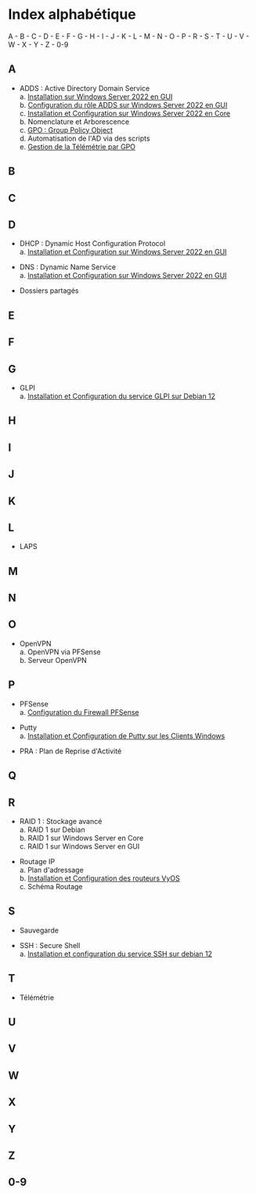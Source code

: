 # Index alphabétique

A - B - C - D - E - F - G - H - I - J - K - L - M - N - O - P - R - S - T - U - V - W - X - Y - Z - 0-9

## A

* ADDS : Active Directory Domain Service  
    a. [Installation sur Windows Server 2022 en GUI](/S09/annex/ADDS_WinServGUI.md)  
    b. [Configuration du rôle ADDS sur Windows Server 2022 en GUI](/S10/annex/ADDS_Conf_WinServGUI.md)  
    c. [Installation et Configuration sur Windows Server 2022 en Core](/S10/annex/ADDS_WinServCore.md)  
    b. Nomenclature et Arborescence  
    c. [GPO : Group Policy Object](/S11/annex/ADDS_GPO.md)  
    d. Automatisation de l'AD via des scripts  
    e. [Gestion de la Télémétrie par GPO](/S12/annex/Telemetry.md)  

## B

## C

## D

* DHCP : Dynamic Host Configuration Protocol  
    a. [Installation et Configuration sur Windows Server 2022 en GUI](/S09/annex/DHCP_WinServGUI.md)  

* DNS : Dynamic Name Service  
    a. [Installation et Configuration sur Windows Server 2022 en GUI](/S09/annex/DNS_WinServGUI.md)  

* Dossiers partagés

## E

## F

## G

* GLPI  
    a. [Installation et Configuration du service GLPI sur Debian 12](/S11/annex/GLPI.md)  

## H

## I

## J

## K

## L

* LAPS

## M

## N

## O

* OpenVPN  
    a. OpenVPN via PFSense  
    b. Serveur OpenVPN  

## P

* PFSense  
    a. [Configuration du Firewall PFSense](/S12/annex/PFSense.md)  

* Putty  
    a. [Installation et Configuration de Putty sur les Clients Windows](/S11/annex/SSH.md)

* PRA : Plan de Reprise d'Activité

## Q

## R

* RAID 1 : Stockage avancé  
    a. RAID 1 sur Debian  
    b. RAID 1 sur Windows Server en Core  
    c. RAID 1 sur Windows Server en GUI  

* Routage IP  
    a. Plan d'adressage  
    b. [Installation et Configuration des routeurs VyOS](/S12/annex/Vyos.md)    
    c. Schéma Routage  

## S

* Sauvegarde 

* SSH : Secure Shell  
    a. [Installation et configuration du service SSH sur debian 12](/S11/annex/SSH.md)  

## T

* Télémétrie

## U

## V

## W

## X

## Y

## Z

## 0-9